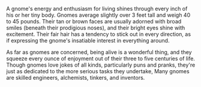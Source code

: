A gnome's energy and enthusiasm for living shines
through every inch of his or her tiny body. Gnomes
average slightly over 3 feet tall and weigh 40 to 45
pounds. Their tan or brown faces are usually adorned
with broad smiles (beneath their prodigious noses),
and their bright eyes shine with excitement. Their
fair hair has a tendency to stick out in every direction,
as if expressing the gnome's insatiable interest in
everything around.

As far as gnomes are concerned, being alive is a
wonderful thing, and they squeeze every ounce of
enjoyment out of their three to five centuries of life.
Though gnomes love jokes of all kinds, particularly
puns and pranks, they're just as dedicated to the more
serious tasks they undertake, Many gnomes are skilled
engineers, alchemists, tinkers, and inventors.
